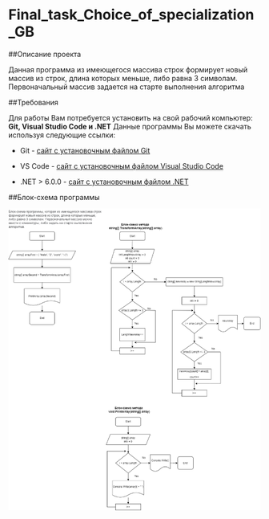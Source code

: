 # Final_task_Choice_of_specialization_GB

##Описание проекта

Данная программа из имеющегося массива строк формирует новый массив из строк, длина которых меньше, либо равна 3 символам. Первоначальный массив задается на старте выполнения алгоритма

##Требования

Для работы Вам потребуется установить на свой рабочий компьютер: **Git, Visual Studio Code и .NET** 
Данные программы Вы можете скачать используя следующие ссылки:

* Git - [сайт c установочным файлом Git](https://git-scm.com/book/en/v2/Getting-Started-Installing-Git)

* VS Code - [сайт c установочным файлом Visual Studio Code](https://code.visualstudio.com)

* .NET > 6.0.0 - [сайт c установочным файлом .NET](https://dotnet.microsoft.com/en-us/download/dotnet/6.0)

##Блок-схема программы

![Рисунок 1](img/Блок-схема.png)